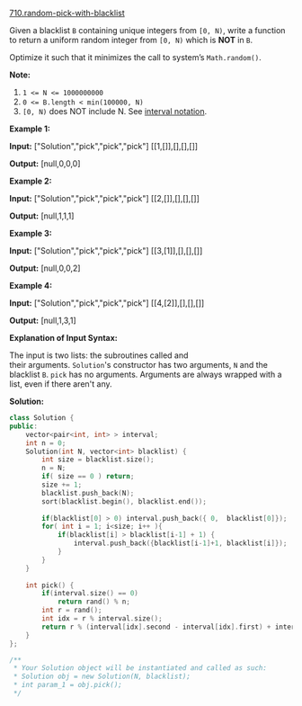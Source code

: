 [710.random-pick-with-blacklist](https://leetcode.com/problems/random-pick-with-blacklist/)  

Given a blacklist `B` containing unique integers from `[0, N)`, write a function to return a uniform random integer from `[0, N)` which is **NOT** in `B`.

Optimize it such that it minimizes the call to system’s `Math.random()`.

**Note:**

1.  `1 <= N <= 1000000000`
2.  `0 <= B.length < min(100000, N)`
3.  `[0, N)` does NOT include N. See [interval notation](https://en.wikipedia.org/wiki/Interval_(mathematics)).

**Example 1:**

  
**Input:** \["Solution","pick","pick","pick"\] \[\[1,\[\]\],\[\],\[\],\[\]\]
  
**Output:** \[null,0,0,0\]
  

**Example 2:**

  
**Input:** \["Solution","pick","pick","pick"\] \[\[2,\[\]\],\[\],\[\],\[\]\]
  
**Output:** \[null,1,1,1\]
  

**Example 3:**

  
**Input:** \["Solution","pick","pick","pick"\] \[\[3,\[1\]\],\[\],\[\],\[\]\]
  
**Output:** \[null,0,0,2\]
  

**Example 4:**

  
**Input:** \["Solution","pick","pick","pick"\] \[\[4,\[2\]\],\[\],\[\],\[\]\]
  
**Output:** \[null,1,3,1\]
  

**Explanation of Input Syntax:**

The input is two lists: the subroutines called and their arguments. `Solution`'s constructor has two arguments, `N` and the blacklist `B`. `pick` has no arguments. Arguments are always wrapped with a list, even if there aren't any.  



**Solution:**  

```cpp
class Solution {
public:
    vector<pair<int, int> > interval;
    int n = 0;
    Solution(int N, vector<int> blacklist) {
        int size = blacklist.size();
        n = N;
        if( size == 0 ) return;
        size += 1;
        blacklist.push_back(N);
        sort(blacklist.begin(), blacklist.end());
        
        if(blacklist[0] > 0) interval.push_back({ 0,  blacklist[0]});
        for( int i = 1; i<size; i++ ){
            if(blacklist[i] > blacklist[i-1] + 1) {
                interval.push_back({blacklist[i-1]+1, blacklist[i]});
            }
        }
    }
    
    int pick() {
        if(interval.size() == 0)
            return rand() % n;
        int r = rand();
        int idx = r % interval.size();
        return r % (interval[idx].second - interval[idx].first) + interval[idx].first;
    }
};

/**
 * Your Solution object will be instantiated and called as such:
 * Solution obj = new Solution(N, blacklist);
 * int param_1 = obj.pick();
 */
```
      